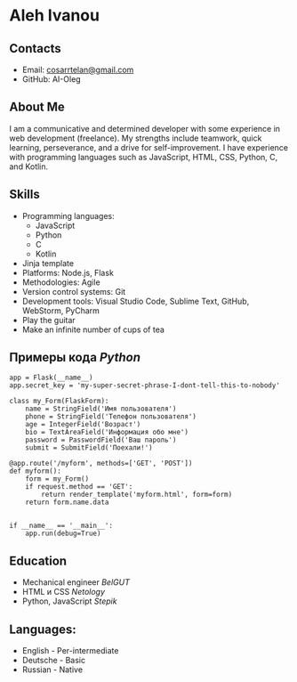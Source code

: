 # Aleh Ivanou
 
## Contacts
* Email: cosarrtelan@gmail.com
* GitHub: AI-Oleg

## About Me
I am a communicative and determined developer with some experience in web development (freelance). My strengths include teamwork, quick learning, perseverance, and a drive for self-improvement. I have experience with programming languages such as JavaScript, HTML, CSS, Python, C, and Kotlin.

## Skills
- Programming languages:
  - JavaScript
  - Python
  - C
  - Kotlin
- Jinja template
- Platforms: Node.js, Flask
- Methodologies: Agile
- Version control systems: Git
- Development tools: Visual Studio Code, Sublime Text, GitHub, WebStorm, PyCharm
- Play the guitar
- Make an infinite number of cups of tea
 
## Примеры кода *Python*
```
app = Flask(__name__)
app.secret_key = 'my-super-secret-phrase-I-dont-tell-this-to-nobody'

class my_Form(FlaskForm):
    name = StringField('Имя пользователя')
    phone = StringField('Телефон пользователя')
    age = IntegerField('Возраст')
    bio = TextAreaField('Информация обо мне')
    password = PasswordField('Ваш пароль')
    submit = SubmitField('Поехали!')

@app.route('/myform', methods=['GET', 'POST'])
def myform():
    form = my_Form()
    if request.method == 'GET':
        return render_template('myform.html', form=form)
    return form.name.data


if __name__ == '__main__':
    app.run(debug=True)
```

## Education 
- Мechanical engineer *BelGUT*
- HTML и CSS *Netology*
- Python, JavaScript *Stepik*

## Languages:
* English - Per-intermediate
* Deutsche - Basic
* Russian - Native
